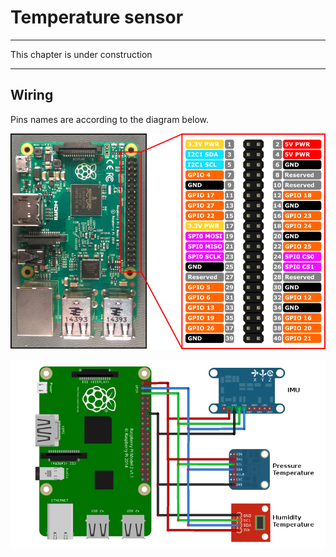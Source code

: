 # Temperature sensor
---

This chapter is under construction

---
## Wiring

Pins names are according to the diagram below.

![](RP2_Pinout.png)

![](I2C_sensors.png)
